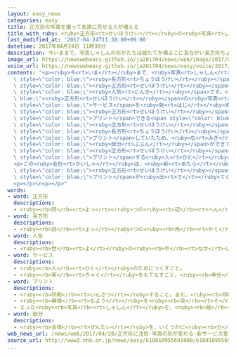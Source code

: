 ```yaml
---
layout: easy_news
categories: easy
title: 正方形の写真を撮って友達に見せる人が増える
title_with_ruby: <ruby>正方形<rt>せいほうけい</rt></ruby>の<ruby>写真<rt>しゃしん</rt></ruby>を<ruby>撮<rt>と</rt></ruby>って<ruby>友達<rt>ともだち</rt></ruby>に<ruby>見<rt>み</rt></ruby>せる<ruby>人<rt>ひと</rt></ruby>が<ruby>増<rt>ふ</rt></ruby>える
last_modified_at: '2017-04-24T11:30:00+09:00'
datetime: 2017年04月24日 11時30分
description: 今いままで、写真しゃしんの形かたちは縦たてか横よこに長ながい長方形ちょうほうけいが普通ふつうでした。
image_url: https://newswebeasy.github.io/ja201704/news/web/image/2017/04/24/k10010955691000.jpg
voice_url: https://newswebeasy.github.io/ja201704/news/easy/voice/2017/04/24/k10010955691000.mp3
contents: "<p><ruby>今<rt>いま</rt></ruby>まで、<ruby>写真<rt>しゃしん</rt></ruby>の<ruby>形<rt>かたち</rt></ruby>は<ruby>縦<rt>たて</rt></ruby>か<ruby>横<rt>よこ</rt></ruby>に<ruby>長<rt>なが</rt></ruby>い<span\
  \ style=\"color: blue;\"><ruby>長方形<rt>ちょうほうけい</rt></ruby></span>が<ruby>普通<rt>ふつう</rt></ruby>でした。しかし、<ruby>最近<rt>さいきん</rt></ruby>、インターネットで<span\
  \ style=\"color: blue;\"><ruby>正方形<rt>せいほうけい</rt></ruby></span>の<ruby>写真<rt>しゃしん</rt></ruby>を<ruby>友達<rt>ともだち</rt></ruby>などに<ruby>見<rt>み</rt></ruby>せることができる「インスタグラム」が<ruby>若<rt>わか</rt></ruby>い<ruby>人<rt>ひと</rt></ruby>に<span\
  \ style=\"color: blue;\"><ruby>人気<rt>にんき</rt></ruby></span>です。<span style=\"color:\
  \ blue;\"><ruby>正方形<rt>せいほうけい</rt></ruby></span>の<ruby>写真<rt>しゃしん</rt></ruby>を<ruby>撮<rt>と</rt></ruby>る<ruby>人<rt>ひと</rt></ruby>が<ruby>増<rt>ふ</rt></ruby>えているため、カメラなどの<ruby>会社<rt>かいしゃ</rt></ruby>が<ruby>新<rt>あたら</rt></ruby>しい<span\
  \ style=\"color: blue;\">サービス</span>を<ruby>始<rt>はじ</rt></ruby>めています。</p>\n<p><ruby>富士<rt>ふじ</rt></ruby>フイルムは、<ruby>写真<rt>しゃしん</rt></ruby>を<span\
  \ style=\"color: blue;\"><ruby>正方形<rt>せいほうけい</rt></ruby></span>の<ruby>紙<rt>かみ</rt></ruby>に<span\
  \ style=\"color: blue;\">プリント</span>できる<span style=\"color: blue;\">サービス</span>を<ruby>始<rt>はじ</rt></ruby>めました。<ruby>今<rt>いま</rt></ruby>までは<span\
  \ style=\"color: blue;\"><ruby>正方形<rt>せいほうけい</rt></ruby></span>の<ruby>写真<rt>しゃしん</rt></ruby>も<span\
  \ style=\"color: blue;\"><ruby>長方形<rt>ちょうほうけい</rt></ruby></span>の<ruby>紙<rt>かみ</rt></ruby>に<span\
  \ style=\"color: blue;\">プリント</span>していたため、<ruby>右<rt>みぎ</rt></ruby>と<ruby>左<rt>ひだり</rt></ruby>に<ruby>白<rt>しろ</rt></ruby>い<span\
  \ style=\"color: blue;\"><ruby>部分<rt>ぶぶん</rt></ruby></span>ができていました。<ruby>東京<rt>とうきょう</rt></ruby>の<ruby>渋谷<rt>しぶや</rt></ruby>にある<ruby>店<rt>みせ</rt></ruby>では、<span\
  \ style=\"color: blue;\"><ruby>正方形<rt>せいほうけい</rt></ruby></span>の<ruby>写真<rt>しゃしん</rt></ruby>を<span\
  \ style=\"color: blue;\">プリント</span>する<ruby>人<rt>ひと</rt></ruby>が<ruby>去年<rt>きょねん</rt></ruby>の２<ruby>倍<rt>ばい</rt></ruby>ぐらいに<ruby>増<rt>ふ</rt></ruby>えています。</p>\n\
  <p>この<ruby>会社<rt>かいしゃ</rt></ruby>は、<ruby>新<rt>あたら</rt></ruby>しいカメラも<ruby>作<rt>つく</rt></ruby>りました。<ruby>写真<rt>しゃしん</rt></ruby>を<ruby>撮<rt>と</rt></ruby>ると、すぐにカメラから<span\
  \ style=\"color: blue;\"><ruby>正方形<rt>せいほうけい</rt></ruby></span>の<ruby>写真<rt>しゃしん</rt></ruby>の<span\
  \ style=\"color: blue;\">プリント</span>が<ruby>出<rt>で</rt></ruby>てくる「インスタントカメラ」です。このカメラを<ruby>来月<rt>らいげつ</rt></ruby>から<ruby>売<rt>う</rt></ruby>り<ruby>始<rt>はじ</rt></ruby>める<ruby>予定<rt>よてい</rt></ruby>です。</p>\n\
  <p></p>\n<p></p>"
words:
- word: 正方形
  descriptions:
  - <ruby><rb>四</rb><rt>よっ</rt></ruby>つの<ruby><rb>辺</rb><rt>へん</rt></ruby>の<ruby><rb>長</rb><rt>なが</rt></ruby>さが<ruby><rb>同</rb><rt>おな</rt></ruby>じで、<ruby><rb>四</rb><rt>よっ</rt></ruby>つの<ruby><rb>角</rb><rt>かく</rt></ruby>が<ruby><rb>直角</rb><rt>ちょっかく</rt></ruby>（九〇<ruby><rb>度</rb><rt>ど</rt></ruby>）の<ruby><rb>四角形</rb><rt>しかくけい</rt></ruby>。<ruby><rb>真四角</rb><rt>ましかく</rt></ruby>。
- word: 長方形
  descriptions:
  - <ruby><rb>四</rb><rt>よっ</rt></ruby>つの<ruby><rb>角</rb><rt>かく</rt></ruby>がみな<ruby><rb>直角</rb><rt>ちょっかく</rt></ruby>である<ruby><rb>長</rb><rt>なが</rt></ruby><ruby><rb>四角</rb><rt>しかく</rt></ruby>。
- word: 人気
  descriptions:
  - <ruby><rb>世</rb><rt>よ</rt></ruby>の<ruby><rb>中</rb><rt>なか</rt></ruby>の<ruby><rb>人</rb><rt>ひと</rt></ruby>たちのよい<ruby><rb>評判</rb><rt>ひょうばん</rt></ruby>。
- word: サービス
  descriptions:
  - <ruby><rb>人</rb><rt>ひと</rt></ruby>のためにつくすこと。
  - <ruby><rb>客</rb><rt>きゃく</rt></ruby>をもてなすこと。<ruby><rb>奉仕</rb><rt>ほうし</rt></ruby>。
- word: プリント
  descriptions:
  - <ruby><rb>印刷</rb><rt>いんさつ</rt></ruby>すること。また、<ruby><rb>印刷</rb><rt>いんさつ</rt></ruby>したもの。
  - <ruby><rb>模様</rb><rt>もよう</rt></ruby>を<ruby><rb>染</rb><rt>そ</rt></ruby>めること。また、その<ruby><rb>布</rb><rt>ぬの</rt></ruby>。
  - とった<ruby><rb>写真</rb><rt>しゃしん</rt></ruby>を、<ruby><rb>紙</rb><rt>かみ</rt></ruby>に<ruby><rb>焼</rb><rt>や</rt></ruby>きつけること。また、そのもの。
- word: 部分
  descriptions:
  - <ruby><rb>全体</rb><rt>ぜんたい</rt></ruby>を、いくつかに<ruby><rb>分</rb><rt>わ</rt></ruby>けたものの<ruby><rb>一</rb><rt>ひと</rt></ruby>つ。
web_news_url: /news/web/2017/04/20/正方形に注目-写真の形が変わる-新サービス登場/
source_url: http://www3.nhk.or.jp/news/easy/k10010955691000/k10010955691000.html
...
```

